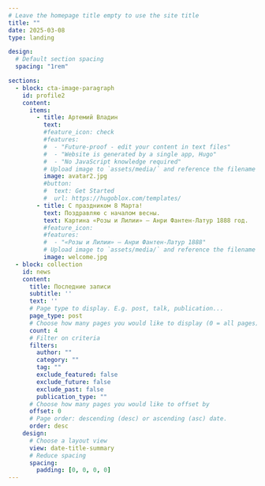 ```yaml
---
# Leave the homepage title empty to use the site title
title: ""
date: 2025-03-08
type: landing

design:
  # Default section spacing
  spacing: "1rem"

sections:
  - block: cta-image-paragraph
    id: profile2
    content:
      items:
        - title: Артемий Владин
          text:
          #feature_icon: check
          #features:
          #  - "Future-proof - edit your content in text files"
          #  - "Website is generated by a single app, Hugo"
          #  - "No JavaScript knowledge required"
          # Upload image to `assets/media/` and reference the filename here
          image: avatar2.jpg
          #button:
          #  text: Get Started
          #  url: https://hugoblox.com/templates/
        - title: С праздником 8 Марта!
          text: Поздравляю с началом весны.
          text: Картина «Розы и Лилии» – Анри Фантен-Латур 1888 год.
          #feature_icon:
          #features:
          #  - "«Розы и Лилии» – Анри Фантен-Латур 1888"
          # Upload image to `assets/media/` and reference the filename here
          image: welcome.jpg
  - block: collection
    id: news
    content:
      title: Последние записи
      subtitle: ''
      text: ''
      # Page type to display. E.g. post, talk, publication...
      page_type: post
      # Choose how many pages you would like to display (0 = all pages)
      count: 4
      # Filter on criteria
      filters:
        author: ""
        category: ""
        tag: ""
        exclude_featured: false
        exclude_future: false
        exclude_past: false
        publication_type: ""
      # Choose how many pages you would like to offset by
      offset: 0
      # Page order: descending (desc) or ascending (asc) date.
      order: desc
    design:
      # Choose a layout view
      view: date-title-summary
      # Reduce spacing
      spacing:
        padding: [0, 0, 0, 0]
---
```

